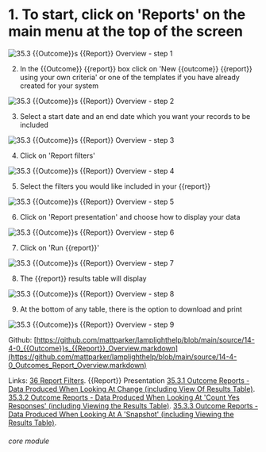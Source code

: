 # 1. To start, click on &#039;Reports&#039; on the main menu at the top of the screen


![35.3 {{Outcome}}s {{Report}} Overview - step 1](35.3 Outcomes_Report_Overview_im_1.png)

2. In the {{Outcome}} {{report}} box click on &#039;New {{outcome}} {{report}} using your own criteria&#039; or one of the templates if you have already created for your system

![35.3 {{Outcome}}s {{Report}} Overview - step 2](35.3 Outcomes_Report_Overview_im_2.png)

3. Select a start date and an end date which you want your records to be included

![35.3 {{Outcome}}s {{Report}} Overview - step 3](35.3 Outcomes_Report_Overview_im_3.png)

4. Click on &#039;Report filters&#039;

![35.3 {{Outcome}}s {{Report}} Overview - step 4](35.3 Outcomes_Report_Overview_im_4.png)

5. Select the filters you would like included in your {{report}}

![35.3 {{Outcome}}s {{Report}} Overview - step 5](35.3 Outcomes_Report_Overview_im_5.png)

6. Click on &#039;Report presentation&#039; and choose how to display your data

![35.3 {{Outcome}}s {{Report}} Overview - step 6](35.3 Outcomes_Report_Overview_im_6.png)

7. Click on &#039;Run {{report}}&#039;

![35.3 {{Outcome}}s {{Report}} Overview - step 7](35.3 Outcomes_Report_Overview_im_7.png)

8. The {{report}} results table will display

![35.3 {{Outcome}}s {{Report}} Overview - step 8](35.3 Outcomes_Report_Overview_im_8.png)

9. At the bottom of any table, there is the option to download and print

![35.3 {{Outcome}}s {{Report}} Overview - step 9](35.3 Outcomes_Report_Overview_im_9.png)

Github: [https://github.com/mattparker/lamplighthelp/blob/main/source/14-4-0_{{Outcome}}s_{{Report}}_Overview.markdown](https://github.com/mattparker/lamplighthelp/blob/main/source/14-4-0_Outcomes_Report_Overview.markdown)

Links:
[36 Report Filters](/help/index/p/36).
{{Report}} Presentation
[35.3.1 Outcome Reports - Data Produced When Looking At Change (including View Of Results Table)](/help/index/p/35.3.1).
[35.3.2 Outcome Reports - Data Produced When Looking At 'Count Yes Responses' (including Viewing the Results Table)](/help/index/p/35.3.2).
[35.3.3 Outcome Reports - Data Produced When Looking At A 'Snapshot' (including Viewing the Results Table)](/help/index/p/35.3.3).

###### core module